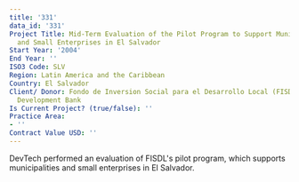 ```yaml
---
title: '331'
data_id: '331'
Project Title: Mid-Term Evaluation of the Pilot Program to Support Municipalities
  and Small Enterprises in El Salvador
Start Year: '2004'
End Year: ''
ISO3 Code: SLV
Region: Latin America and the Caribbean
Country: El Salvador
Client/ Donor: Fondo de Inversion Social para el Desarrollo Local (FISDL)/Inter-American
  Development Bank
Is Current Project? (true/false): ''
Practice Area:
- ''
Contract Value USD: ''
---
```


DevTech performed an evaluation of FISDL's pilot program, which supports municipalities and small enterprises in El Salvador.